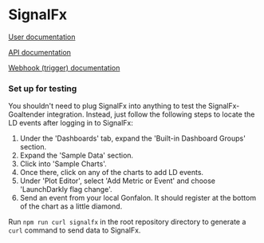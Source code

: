 # SignalFx

[User documentation](https://docs.launchdarkly.com/integrations/signalfx)

[API documentation](https://developers.signalfx.com/ingest_data_reference.html#operation/Send%20Custom%20Events)

[Webhook (trigger) documentation](https://docs.signalfx.com/en/latest/admin-guide/integrate-notifications.html)

### Set up for testing
You shouldn't need to plug SignalFx into anything to test the SignalFx-Goaltender integration. Instead, just follow the following steps to locate the LD events after logging in to SignalFx:
1. Under the 'Dashboards' tab, expand the 'Built-in Dashboard Groups' section.
2. Expand the 'Sample Data' section.
3. Click into 'Sample Charts'.
4. Once there, click on any of the charts to add LD events.
5. Under 'Plot Editor', select 'Add Metric or Event' and choose 'LaunchDarkly flag change'.
6. Send an event from your local Gonfalon. It should register at the bottom of the chart as a little diamond.

Run `npm run curl signalfx` in the root repository directory to generate a `curl` command to send data to SignalFx.
